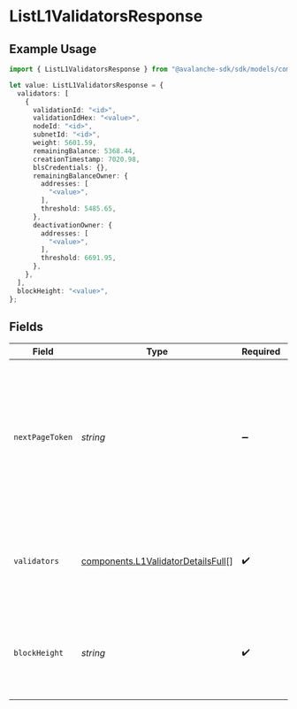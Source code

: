 # ListL1ValidatorsResponse

## Example Usage

```typescript
import { ListL1ValidatorsResponse } from "@avalanche-sdk/sdk/models/components";

let value: ListL1ValidatorsResponse = {
  validators: [
    {
      validationId: "<id>",
      validationIdHex: "<value>",
      nodeId: "<id>",
      subnetId: "<id>",
      weight: 5601.59,
      remainingBalance: 5368.44,
      creationTimestamp: 7020.98,
      blsCredentials: {},
      remainingBalanceOwner: {
        addresses: [
          "<value>",
        ],
        threshold: 5485.65,
      },
      deactivationOwner: {
        addresses: [
          "<value>",
        ],
        threshold: 6691.95,
      },
    },
  ],
  blockHeight: "<value>",
};
```

## Fields

| Field                                                                                                                                  | Type                                                                                                                                   | Required                                                                                                                               | Description                                                                                                                            |
| -------------------------------------------------------------------------------------------------------------------------------------- | -------------------------------------------------------------------------------------------------------------------------------------- | -------------------------------------------------------------------------------------------------------------------------------------- | -------------------------------------------------------------------------------------------------------------------------------------- |
| `nextPageToken`                                                                                                                        | *string*                                                                                                                               | :heavy_minus_sign:                                                                                                                     | A token, which can be sent as `pageToken` to retrieve the next page. If this field is omitted or empty, there are no subsequent pages. |
| `validators`                                                                                                                           | [components.L1ValidatorDetailsFull](../../models/components/l1validatordetailsfull.md)[]                                               | :heavy_check_mark:                                                                                                                     | The list of L1 validations for the given Subnet ID, NodeId or validationId                                                             |
| `blockHeight`                                                                                                                          | *string*                                                                                                                               | :heavy_check_mark:                                                                                                                     | Block height at which the L1 validator's remaining balance is calculated                                                               |